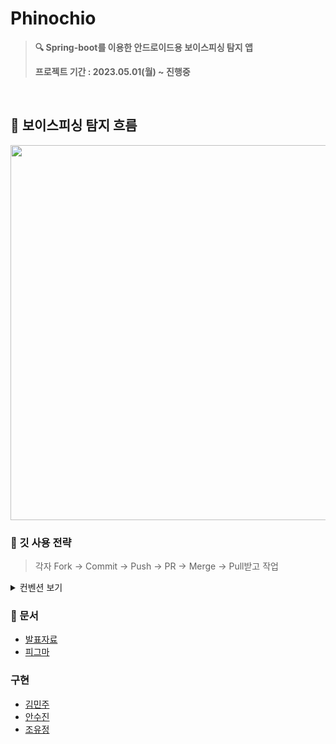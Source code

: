 # Phinochio
>**🔍 Spring-boot를 이용한 안드로이드용 보이스피싱 탐지 앱**
>
>**프로젝트 기간 : 2023.05.01(월) ~ 진행중**
<br>

## 🌠 보이스피싱 탐지 흐름
<image  width=600 src=https://github.com/heymin2/Voice-Phishing-Detection-App/assets/97522726/48010109-2f74-4d33-87eb-02de74e23c6e>



### 📌 깃 사용 전략
> 각자 Fork -> Commit -> Push -> PR -> Merge -> Pull받고 작업
<details>
<summary> 컨벤션 보기</summary>
<div markdown="1">
  
```
[FEAT] 새로운 기능 추가
[FIX] 버그 수정
[DOCS] 문서 수정
[REFACTOR] 코드 전면 수정
[TEST] 테스트 코드, 리팩토링 테스트 코드 추가
[CHORE] 코드 수정, 내부 파일 수정, 주석
[RENAME] 파일 또는 폴더 명을 수정하거나 옮기는 작업만인 경우
[REMOVE] 파일을 삭제하는 작업만 수행한 경우
[INIT] 프로젝트 생성
[ADD] Feat 이외의 부수적인 코드 추가, 라이브러리 추가, 새로운 파일 생성 시, 에셋 추가
[UPDATE] 업데이트
```

  </div>
</details>




### 📑 문서 
- [발표자료](https://github.com/heymin2/Voice-Phishing-Detection-App/files/11901194/_._.1.pdf)
- [피그마](https://www.figma.com/file/8RuHW7hZWDgdeX7cKI2U0Q/2023%EB%85%84%EB%8F%84-%EC%A2%85%ED%95%A9%EC%84%A4%EA%B3%84%EA%B3%BC%EC%A0%9C_%EB%B3%B4%EC%9D%B4%EC%8A%A4%ED%94%BC%EC%8B%B1?type=design&node-id=0-1&mode=design&t=8KdYkAZOAYETqHtz-0)


  
### 구현 
- [김민주](https://github.com/miiiinju1)
- [안수진](https://github.com/ssuzyn)
- [조유정](https://github.com/hiyoojeong)
